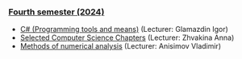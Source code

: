 ### [Fourth semester (2024)](https://github.com/Dzmitry-Leushukou/BSUIR-Labs/tree/main/Semester%203)
- [C# (Programming tools and means)](https://github.com/Dzmitry-Leushukou/BSUIR-Labs/tree/Semester_4/C%23%20(Programming%20tools%20and%20means)) (Lecturer: Glamazdin Igor)
- [Selected Computer Science Chapters](https://github.com/Dzmitry-Leushukou/353504_IGI_35350074/tree/main) (Lecturer: Zhvakina Anna)
- [Methods of numerical analysis](https://github.com/Dzmitry-Leushukou/BSUIR-Labs/tree/Semester_4/Methods%20of%20numerical%20analysis) (Lecturer: Anisimov Vladimir)


